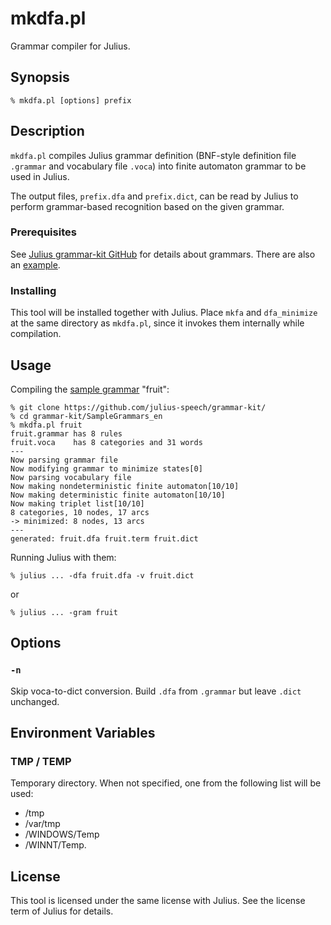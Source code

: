 # mkdfa.pl

Grammar compiler for Julius.

## Synopsis

```shell
% mkdfa.pl [options] prefix
```

## Description

`mkdfa.pl` compiles Julius grammar definition (BNF-style definition file  `.grammar` and vocabulary file  `.voca`) into finite automaton grammar to be used in Julius.

The output files, `prefix.dfa` and `prefix.dict`, can be read by Julius to perform grammar-based recognition based on the given grammar.

### Prerequisites

See [Julius grammar-kit GitHub](https://github.com/julius-speech/grammar-kit/) for details about grammars. There are also an [example](https://github.com/julius-speech/grammar-kit/tree/master/SampleGrammars_en).

### Installing

This tool will be installed together with Julius.
Place `mkfa` and `dfa_minimize` at the same directory as `mkdfa.pl`, since it invokes them internally while compilation.

## Usage

Compiling the [sample grammar](https://github.com/julius-speech/grammar-kit/tree/master/SampleGrammars_en) "fruit":

```shell
% git clone https://github.com/julius-speech/grammar-kit/
% cd grammar-kit/SampleGrammars_en
% mkdfa.pl fruit
fruit.grammar has 8 rules
fruit.voca    has 8 categories and 31 words
---
Now parsing grammar file
Now modifying grammar to minimize states[0]
Now parsing vocabulary file
Now making nondeterministic finite automaton[10/10]
Now making deterministic finite automaton[10/10]
Now making triplet list[10/10]
8 categories, 10 nodes, 17 arcs
-> minimized: 8 nodes, 13 arcs
---
generated: fruit.dfa fruit.term fruit.dict
```

Running Julius with them:

```shell
% julius ... -dfa fruit.dfa -v fruit.dict
```

or

```shell
% julius ... -gram fruit
```

## Options

### `-n`

Skip voca-to-dict conversion. Build `.dfa` from `.grammar` but leave `.dict` unchanged.

## Environment Variables

### TMP / TEMP

Temporary directory.  When not specified, one from the following list will be used:

- /tmp
- /var/tmp
- /WINDOWS/Temp
- /WINNT/Temp.

## License

This tool is licensed under the same license with Julius.  See the license term
of Julius for details.
